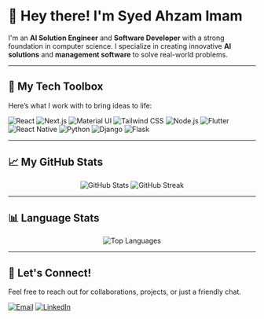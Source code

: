 # 👋 Hey there! I'm Syed Ahzam Imam

I'm an **AI Solution Engineer** and **Software Developer** with a strong foundation in computer science. I specialize in creating innovative **AI solutions** and **management software** to solve real-world problems.

---

## 🔧 My Tech Toolbox  
Here’s what I work with to bring ideas to life:  

<p align="left">
  <img src="https://img.shields.io/badge/React-61DAFB?style=for-the-badge&logo=react&logoColor=black" alt="React" />
  <img src="https://img.shields.io/badge/Next.js-000000?style=for-the-badge&logo=nextdotjs&logoColor=white" alt="Next.js" />
  <img src="https://img.shields.io/badge/Material_UI-0081CB?style=for-the-badge&logo=mui&logoColor=white" alt="Material UI" />
  <img src="https://img.shields.io/badge/Tailwind_CSS-06B6D4?style=for-the-badge&logo=tailwindcss&logoColor=white" alt="Tailwind CSS" />
  <img src="https://img.shields.io/badge/Node.js-339933?style=for-the-badge&logo=nodedotjs&logoColor=white" alt="Node.js" />
  <img src="https://img.shields.io/badge/Flutter-02569B?style=for-the-badge&logo=flutter&logoColor=white" alt="Flutter" />
  <img src="https://img.shields.io/badge/React_Native-61DAFB?style=for-the-badge&logo=react&logoColor=black" alt="React Native" />
  <img src="https://img.shields.io/badge/Python-3776AB?style=for-the-badge&logo=python&logoColor=white" alt="Python" />
  <img src="https://img.shields.io/badge/Django-092E20?style=for-the-badge&logo=django&logoColor=white" alt="Django" />
  <img src="https://img.shields.io/badge/Flask-000000?style=for-the-badge&logo=flask&logoColor=white" alt="Flask" />
</p>

---

## 📈 My GitHub Stats  

<p align="center">
  <img src="https://github-readme-stats.vercel.app/api?username=Syed-Ahzam-Imam&show_icons=true&theme=radical" alt="GitHub Stats" />
  <img src="https://streak-stats.demolab.com/?user=Syed-Ahzam-Imam&theme=radical" alt="GitHub Streak" />
</p>

---

## 📊 Language Stats  
<p align="center">
  <img src="https://github-readme-stats.vercel.app/api/top-langs/?username=yourusername&layout=compact&theme=radical" alt="Top Languages" />
</p>

---

## 💬 Let's Connect!  
Feel free to reach out for collaborations, projects, or just a friendly chat.  
<p>
  <a href="mailto:ahzamimam92@gmail.com"><img src="https://img.shields.io/badge/Email-D14836?style=for-the-badge&logo=gmail&logoColor=white" alt="Email" /></a>
  <a href="https://www.linkedin.com/in/syed-ahzam-imam-68755722b/"><img src="https://img.shields.io/badge/LinkedIn-0077B5?style=for-the-badge&logo=linkedin&logoColor=white" alt="LinkedIn" /></a>
</p>
